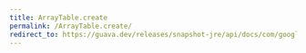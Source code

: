 ```yaml
---
title: ArrayTable.create
permalink: /ArrayTable.create/
redirect_to: https://guava.dev/releases/snapshot-jre/api/docs/com/google/common/collect/ArrayTable.html#create-com.google.common.collect.Table-
---
```


